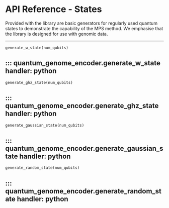 # API Reference - States

Provided with the library are basic generators for regularly
used quantum states to demonstrate the capability of the
MPS method. We emphasise that the library is designed for
use with genomic data.

---
```
generate_w_state(num_qubits)
```
::: quantum_genome_encoder.generate_w_state
    handler: python
---

```
generate_ghz_state(num_qubits)
```
::: quantum_genome_encoder.generate_ghz_state
    handler: python
---

```
generate_gaussian_state(num_qubits)
```
::: quantum_genome_encoder.generate_gaussian_state
    handler: python
---

```
generate_random_state(num_qubits)
```
::: quantum_genome_encoder.generate_random_state
    handler: python
---
